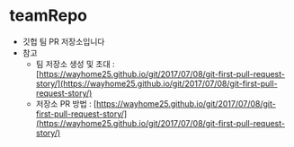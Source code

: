 # teamRepo
- 깃헙 팀 PR 저장소입니다
- 참고
  - 팀 저장소 생성 및 초대 : [https://wayhome25.github.io/git/2017/07/08/git-first-pull-request-story/](https://wayhome25.github.io/git/2017/07/08/git-first-pull-request-story/)
  - 저장소 PR 방법 : [https://wayhome25.github.io/git/2017/07/08/git-first-pull-request-story/](https://wayhome25.github.io/git/2017/07/08/git-first-pull-request-story/)
